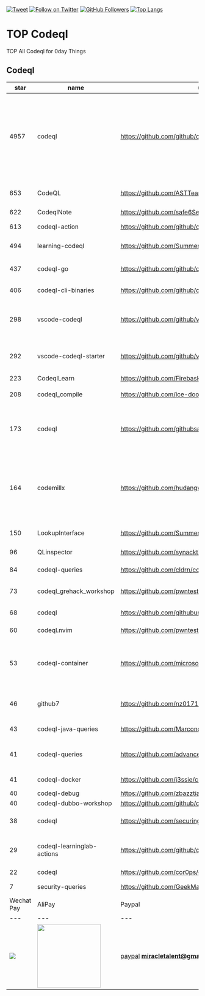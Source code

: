 [![Tweet](https://img.shields.io/twitter/url/http/Hktalent3135773.svg?style=social)](https://twitter.com/intent/follow?screen_name=Hktalent3135773) [![Follow on Twitter](https://img.shields.io/twitter/follow/Hktalent3135773.svg?style=social&label=Follow)](https://twitter.com/intent/follow?screen_name=Hktalent3135773) [![GitHub Followers](https://img.shields.io/github/followers/hktalent.svg?style=social&label=Follow)](https://github.com/hktalent/)
[![Top Langs](https://profile-counter.glitch.me/hktalent/count.svg)](https://51pwn.com)
<!-- header -->
# TOP Codeql
TOP All Codeql for 0day  Things
## Codeql
|star|name|url|des|
|---|---|---|---|
|4957|codeql|https://github.com/github/codeql|CodeQL: the libraries and queries that power security researchers around the world, as well as code scanning in GitHub Advanced Security (code scanning), LGTM.com, and LGTM Enterprise|
|653|CodeQL|https://github.com/ASTTeam/CodeQL|《深入理解CodeQL》Finding vulnerabilities with CodeQL.|
|622|CodeqlNote|https://github.com/safe6Sec/CodeqlNote|Codeql学习笔记|
|613|codeql-action|https://github.com/github/codeql-action|Actions for running CodeQL analysis|
|494|learning-codeql|https://github.com/SummerSec/learning-codeql|CodeQL Java 全网最全的中文学习资料|
|437|codeql-go|https://github.com/github/codeql-go|The CodeQL extractor and libraries for Go.|
|406|codeql-cli-binaries|https://github.com/github/codeql-cli-binaries|Binaries for the CodeQL CLI|
|298|vscode-codeql|https://github.com/github/vscode-codeql|An extension for Visual Studio Code that adds rich language support for CodeQL|
|292|vscode-codeql-starter|https://github.com/github/vscode-codeql-starter|Starter workspace to use with the CodeQL extension for Visual Studio Code.|
|223|CodeqlLearn|https://github.com/Firebasky/CodeqlLearn|记录学习codeql的过程|
|208|codeql_compile|https://github.com/ice-doom/codeql_compile|自动反编译闭源应用，创建codeql数据库|
|173|codeql|https://github.com/githubsatelliteworkshops/codeql|GitHub Satellite 2020 workshops on finding security vulnerabilities with CodeQL for Java/JavaScript.|
|164|codemillx|https://github.com/hudangwei/codemillx|codemillx is a tool for CodeQL, extract the comments in the code and generate codeql module. 强化Go开源项目安全检测(内含开源项目漏洞挖掘方法)|
|150|LookupInterface|https://github.com/SummerSec/LookupInterface|CodeQL 寻找 JNDI利用 Lookup接口|
|96|QLinspector|https://github.com/synacktiv/QLinspector|Finding Java gadget chains with CodeQL|
|84|codeql-queries|https://github.com/cldrn/codeql-queries|My CodeQL queries collection|
|73|codeql_grehack_workshop|https://github.com/pwntester/codeql_grehack_workshop|GreHack 2021 CodeQL for Java workshop|
|68|codeql|https://github.com/githubuniverseworkshops/codeql|CodeQL workshops for GitHub Universe|
|60|codeql.nvim|https://github.com/pwntester/codeql.nvim|CodeQL plugin for Neovim|
|53|codeql-container|https://github.com/microsoft/codeql-container|Prepackaged and precompiled github codeql container for rapid analysis, deployment and development.|
|46|github7|https://github.com/nz017112/github7|Starter workspace to use with the CodeQL extension for Visual Studio Code.|
|43|codeql-java-queries|https://github.com/Marcono1234/codeql-java-queries|Personal LGTM CodeQL queries|
|41|codeql-queries|https://github.com/advanced-security/codeql-queries|GitHub's Field Team's CodeQL Custom Queries, Suites, and Configurations|
|41|codeql-docker|https://github.com/j3ssie/codeql-docker|Ready to use docker image for CodeQL|
|40|codeql-debug|https://github.com/zbazztian/codeql-debug||
|40|codeql-dubbo-workshop|https://github.com/github/codeql-dubbo-workshop||
|38|codeql|https://github.com/securingdev/codeql|Custom / Experimental CodeQL queries|
|29|codeql-learninglab-actions|https://github.com/github/codeql-learninglab-actions|Actions and Images for use in Learning Lab courses for CodeQL|
|22|codeql|https://github.com/cor0ps/codeql|收集规则|
|7|security-queries|https://github.com/GeekMasher/security-queries|CodeQL Security Queries|# Donation
| Wechat Pay | AliPay | Paypal | BTC Pay |BCH Pay |
| --- | --- | --- | --- | --- |
|<img src=https://github.com/hktalent/myhktools/blob/master/md/wc.png>|<img width=166 src=https://github.com/hktalent/myhktools/blob/master/md/zfb.png>|[paypal](https://www.paypal.me/pwned2019) **miracletalent@gmail.com**|<img width=166 src=https://github.com/hktalent/myhktools/blob/master/md/BTC.png>|<img width=166 src=https://github.com/hktalent/myhktools/blob/master/md/BCH.jpg>|

